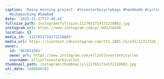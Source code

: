 ```yaml
---
caption: 'Rainy morning project. #lovestarbicyclebags #handmade #cycling #bikepackingbags
  #bikepacking #SewRad'
date: '2015-11-27T17:49:41'
fullsize_path: instagram\fullsize\1127651714172218883.jpg
instagram_url: https://www.instagram.com/p/-mOUJtmG4D
location: {}
media_id: '1127651714172218883'
media_url: https://scontent.cdninstagram.com/t51.2885-15/e35/12317326_1519643721695041_532290424_n.jpg?ig_cache_key=MTEyNzY1MTcxNDE3MjIxODg4Mw%3D%3D.2
owner:
  id: '661611562'
  owner_url: https://www.instagram.com/elliotlovestarbicycles
  username: elliotlovestarbicycles
thumbnail_path: instagram\thumbnails\1127651714172218883.jpg
utc_date: 1448646581
---
```

